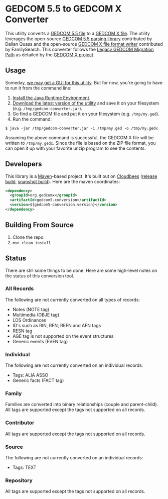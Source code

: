 GEDCOM 5.5 to GEDCOM X Converter
================================

This utility converts a [GEDCOM 5.5 file](http://www.gedcomx.org/GEDCOM-5.5.1.pdf) to a
[GEDCOM X file](https://github.com/FamilySearch/gedcomx/blob/master/specifications/file-format-specification.md).
The utility leverages the open-source [GEDCOM 5.5 parsing library](https://github.com/DallanQ/GEDCOM)
contributed by Dallan Quass and the open-source [GEDCOM X file format writer](https://github.com/FamilySearch/gedcomx-fileformat-java)
contributed by FamilySearch. This converter follows the [Legacy GEDCOM Migration Path](http://www.gedcomx.org/Legacy-GEDCOM-Migration-Path.html)
as detailed by the [GEDCOM X project](http://www.gedcomx.org).

## Usage

Someday, [we may get a GUI for this utility](https://github.com/FamilySearch/gedcom5-conversion/issues/1).
But for now, you're going to have to run it from the command line:

1. [Install the Java Runtime Environment](http://java.com/en/download/index.jsp).
2. [Download the latest version of the utility](https://repository-gedcom.forge.cloudbees.com/snapshot/org/gedcomx/gedcom5-conversion/0.2.0-SNAPSHOT/gedcom5-conversion-0.2.0-SNAPSHOT.jar) and save it on your filesystem (e.g. `/tmp/gedcom-converter.jar`).
3. Go find a GEDCOM file and put it on your filesystem (e.g. `/tmp/my.ged`).
4. Run the command:

```
$ java -jar /tmp/gedcom-converter.jar -i /tmp/my.ged -o /tmp/my.gedx
```

Assuming the above command is successful, the GEDCOM X file will be written to `/tmp/my.gedx`. Since the file
is based on the ZIP file format, you can open it up with your favorite unzip program to see the contents.

## Developers

This library is a [Maven](http://maven.apache.org/)-based project. It's built out on
[Cloudbees](http://www.cloudbees.com/) ([release build](https://gedcom.ci.cloudbees.com/job/gedcom-to-gedcomx-converter-release/),
[snapshot build](https://gedcom.ci.cloudbees.com/job/gedcom-to-gedcomx-converter/)). Here are the maven coordinates:

```xml
<dependency>
  <groupId>org.gedcomx</groupId>
  <artifactId>gedcom5-conversion</artifactId>
  <version>${gedcom5-conversion.version}</version>
</dependency>
```

## Building From Source

1. Clone the repo.
2. `mvn clean install`

## Status

There are still some things to be done. Here are some high-level notes on the status of this conversion tool.

### All Records

The following are not currently converted on all types of records:

* Notes (NOTE tag)
* Multimedia (OBJE tag)
* LDS Ordinances
* ID's such as RIN, RFN, REFN and AFN tags
* RESN tag
* AGE tag is not supported on the event structures
* Generic events (EVEN tag)

### Individual

The following are not currently converted on an individual records:

* Tags: ALIA ASSO
* Generic facts (FACT tag)

### Family

Families are converted into binary relationships (couple and parent-child). All tags are supported except the tags not supported on all records.

### Contributor

All tags are supported except the tags not supported on all records.

### Source

The following are not currently converted on an individual records:

* Tags: TEXT

### Repository

All tags are supported except the tags not supported on all records.
